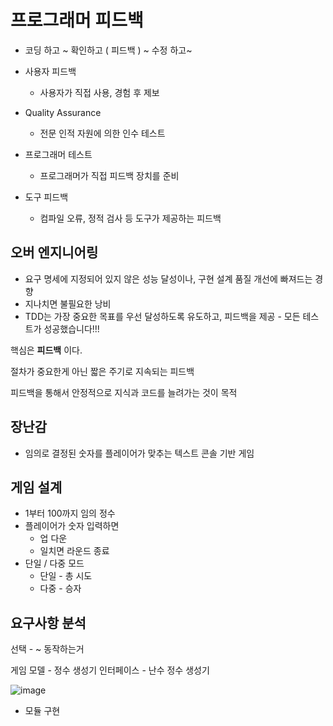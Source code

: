 # 프로그래머 피드백

 

* 코딩 하고 ~ 확인하고 ( 피드백 )  ~ 수정 하고~



* 사용자 피드백
  * 사용자가 직접 사용, 경험 후 제보
* Quality Assurance 
  * 전문 인적 자원에 의한 인수 테스트
* 프로그래머 테스트
  * 프로그래머가 직접 피드백 장치를 준비
* 도구 피드백
  * 컴파일 오류, 정적 검사 등 도구가 제공하는 피드백



## 오버 엔지니어링

* 요구 명세에 지정되어 있지 않은 성능 달성이나, 구현 설계 품질 개선에 빠져드는 경향
* 지나치면 불필요한 낭비
* TDD는 가장 중요한 목표를 우선 달성하도록 유도하고, 피드백을 제공 - 모든 테스트가 성공했습니다!!!

핵심은 **피드백** 이다.

절차가 중요한게 아닌 짧은 주기로 지속되는 피드백

피드백을 통해서 안정적으로 지식과 코드를 늘려가는 것이 목적





## 장난감

* 임의로 결정된 숫자를 플레이어가 맞추는 텍스트 콘솔 기반 게임

## 게임 설계

* 1부터 100까지 임의 정수
* 플레이어가 숫자 입력하면
  * 업 다운 
  * 일치면 라운드 종료
* 단일 / 다중 모드 
  * 단일 - 총 시도 
  * 다중 - 승자

## 요구사항 분석

 선택 - ~ 동작하는거



게임 모델 - 정수 생성기 인터페이스 - 난수 정수 생성기

![image](https://user-images.githubusercontent.com/72075148/137150637-e18540a6-2baa-4e68-bab4-ffd82f7e8a63.png)

* 모듈 구현
